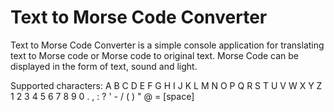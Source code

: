 # Text to Morse Code Converter

Text to Morse Code Converter is a simple console application for translating text to Morse code or Morse code to original text. Morse Code can be displayed in the form of text, sound and light.

Supported characters:  A  B  C  D  E  F  G  H  I  J  K  L  M  N  O  P  Q  R  S  T  U  V  W  X  Y  Z  1  2  3  4  5  6  7  8  9  0  .  ,  :  ?  '  -  /  (  )  "  @  =  [space] 

